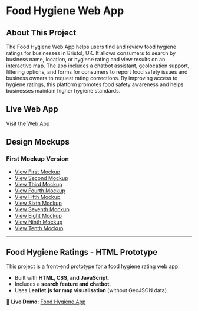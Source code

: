 # Food Hygiene Web App 


## About This Project  

The Food Hygiene Web App helps users find and review food hygiene ratings for businesses in Bristol, UK.  It allows consumers to search by business name, location, or hygiene rating and view results on an interactive map.  The app includes a chatbot assistant, geolocation support, filtering options, and forms for consumers to report food safety issues and business owners to request rating corrections. By improving access to hygiene ratings, this platform promotes food safety awareness and helps businesses maintain higher hygiene standards. 

## Live Web App  
[Visit the Web App](https://hafsa157.github.io/FoodHygieneApp/)

## Design Mockups

### First Mockup Version

- [View First Mockup](https://hafsa157.github.io/FoodHygieneApp/mockups/first-mockup/index.html)  
- [View Second Mockup](https://hafsa157.github.io/FoodHygieneApp/mockups/second-mockup/index.html)  
- [View Third Mockup](https://hafsa157.github.io/FoodHygieneApp/mockups/third-mockup/index.html)  
- [View Fourth Mockup](https://hafsa157.github.io/FoodHygieneApp/mockups/fourth-mockup/index.html)  
- [View Fifth Mockup](https://hafsa157.github.io/FoodHygieneApp/mockups/fifth-mockup/index.html)  
- [View Sixth Mockup](https://hafsa157.github.io/FoodHygieneApp/mockups/sixth-mockup/index.html)  
- [View Seventh Mockup](https://hafsa157.github.io/FoodHygieneApp/seventh-mockup/index.html)  
- [View Eight Mockup](https://hafsa157.github.io/FoodHygieneApp/eight-mockup/index.html)  
- [View Ninth Mockup](https://hafsa157.github.io/FoodHygieneApp/ninth-mockup/index.html)
- [View Tenth Mockup](https://hafsa157.github.io/FoodHygieneApp/tenth-mockup/index.html)  

---

## Food Hygiene Ratings - HTML Prototype

This project is a front-end prototype for a food hygiene rating web app.  
- Built with **HTML, CSS, and JavaScript**.  
- Includes a **search feature and chatbot**.  
- Uses **Leaflet.js for map visualisation** (without GeoJSON data).  

🔗 **Live Demo:** [Food Hygiene App](https://hafsa157.github.io/FoodHygieneApp/html-prototype/index.html)  


